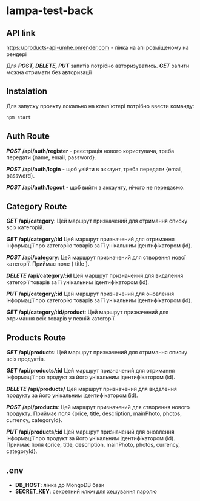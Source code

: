 # lampa-test-back

## API link

https://products-api-umhe.onrender.com - лінка на апі розміщеному на рендері

Для **_POST, DELETE, PUT_** запитів потрібно авторизуватись. **_GET_** запити
можна отримати без авторизації

## Instalation

Для запуску проекту локально на комп'ютері потрібно ввести команду:

```sh
npm start
```

## Auth Route

**_POST_** **/api/auth/register** - реєстрація нового користувача, треба
передати {name, email, password}.

**_POST_** **/api/auth/login** - щоб увійти в аккаунт, треба передати {email,
password}.

**_POST_** **/api/auth/logout** - щоб вийти з аккаунту, нічого не передаємо.

## Category Route

**_GET_** **/api/category**: Цей маршрут призначений для отримання списку всіх
категорій.

**_GET_** **/api/category/:id** Цей маршрут призначений для отримання інформації
про категорію товарів за її унікальним ідентифікатором (id).

**_POST_** **/api/category**: Цей маршрут призначений для створення нової
категорії. Приймає поле { title }.

**_DELETE_** **/api/category/:id** Цей маршрут призначений для видалення
категорії товарів за її унікальним ідентифікатором (id).

**_PUT_** **/api/category/:id** Цей маршрут призначений для оновлення інформації
про категорію товарів за її унікальним ідентифікатором (id).

**_GET_** **/api/category/:id/product**: Цей маршрут призначений для отримання
всіх товарів у певній категорії.

## Products Route

**_GET_** **/api/products**: Цей маршрут призначений для отримання списку всіх
продуктів.

**_GET_** **/api/products/:id** Цей маршрут призначений для отримання інформації
про продукт за його унікальним ідентифікатором (id).

**_DELETE_** **/api/products/** Цей маршрут призначений для видалення продукту
за його унікальним ідентифікатором (id).

**_POST_** **/api/products**: Цей маршрут призначений для створення нового
продукту. Приймає поля {price, title, description, mainPhoto, photos, currency,
categoryId}.

**_PUT_** **/api/products/:id** Цей маршрут призначений для оновлення інформації
про продукт за його унікальним ідентифікатором (id). Приймає поля {price, title,
description, mainPhoto, photos, currency, categoryId}.

## .env

- **DB_HOST**: лінка до MongoDB бази
- **SECRET_KEY**: секретний ключ для хешування паролю
